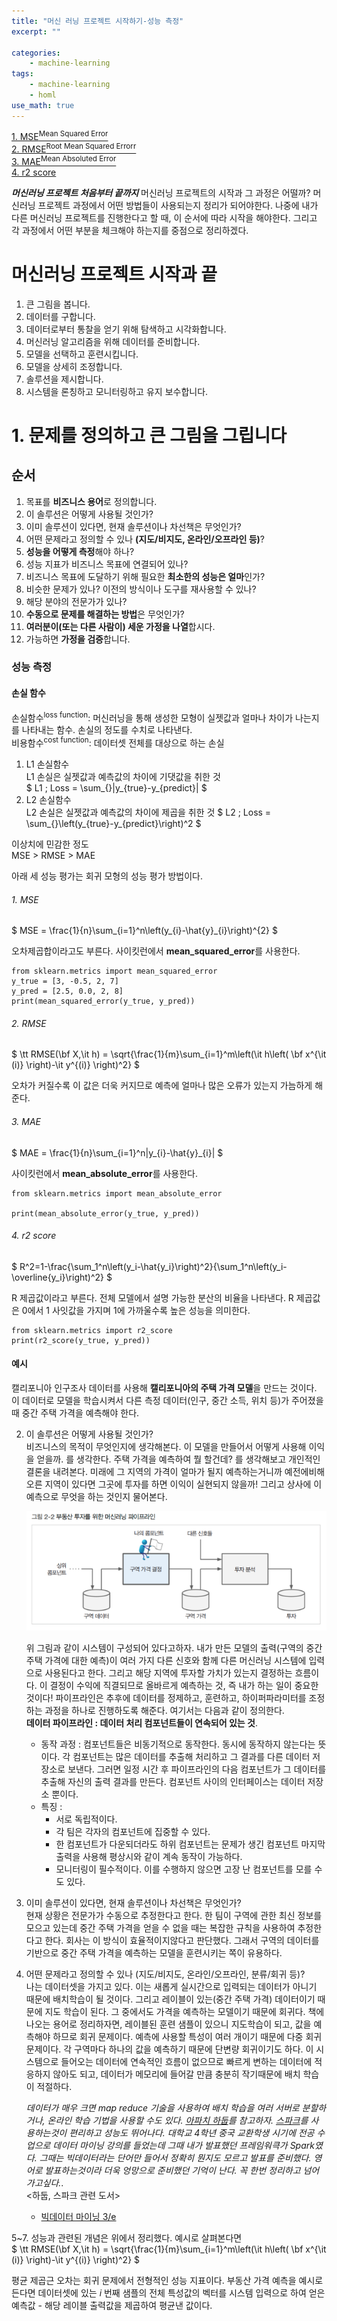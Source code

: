 ```yaml
---
title: "머신 러닝 프로젝트 시작하기-성능 측정"
excerpt: ""

categories:
    - machine-learning
tags:
    - machine-learning
    - homl
use_math: true
---
```


[1. MSE<sup>Mean Squared Error</sup>](#1-mse)    
[2. RMSE<sup>Root Mean Squared Errorr</sup>](#2-rmse)    
[3. MAE<sup>Mean Absoluted Error</sup>](#3-mae)    
[4. r2 score](#4-r2-score)    


**_머신러닝 프로젝트 처음부터 끝까지_**
머신러닝 프로젝트의 시작과 그 과정은 어떨까?
머신러닝 프로젝트 과정에서 어떤 방법들이 사용되는지 정리가 되어야한다.
나중에 내가 다른 머신러닝 프로젝트를 진행한다고 할 때, 이 순서에 따라 시작을 해야한다.
그리고 각 과정에서 어떤 부분을 체크해야 하는지를 중점으로 정리하겠다.

# 머신러닝 프로젝트 시작과 끝

1.   큰 그림을 봅니다.
2.   데이터를 구합니다.
3.   데이터로부터 통찰을 얻기 위해 탐색하고 시각화합니다.
4.   머신러닝 알고리즘을 위해 데이터를 준비합니다.
5.   모델을 선택하고 훈련시킵니다.
6.   모델을 상세히 조정합니다.
7.   솔루션을 제시합니다.
8.   시스템을 론칭하고 모니터링하고 유지 보수합니다.

# 1. 문제를 정의하고 큰 그림을 그립니다

## 순서

1.   목표를 **비즈니스 용어**로 정의합니다.
2.   이 솔루션은 어떻게 사용될 것인가?
3.   이미 솔루션이 있다면, 현재 솔루션이나 차선책은 무엇인가?
4.   어떤 문제라고 정의할 수 있나 **(지도/비지도, 온라인/오프라인 등)**?
5.   **성능을 어떻게 측정**해야 하나?
6.   성능 지표가 비즈니스 목표에 연결되어 있나?
7.   비즈니스 목표에 도달하기 위해 필요한 **최소한의 성능은 얼마**인가?
8.   비슷한 문제가 있나? 이전의 방식이나 도구를 재사용할 수 있나?
9.   해당 분야의 전문가가 있나?
10.   **수동으로 문제를 해결하는 방법**은 무엇인가?
11.   **여러분이(또는 다른 사람이) 세운 가정을 나열**합시다.
12.   가능하면 **가정을 검증**합니다.

### 성능 측정
#### 손실 함수  

손실함수<sup>loss function</sup>: 머신러닝을 통해 생성한 모형이 실젯값과 얼마나 차이가 나는지를 나타내는 함수. 손실의 정도를 수치로 나타낸다.    
비용함수<sup>cost function</sup>: 데이터셋 전체를 대상으로 하는 손실    

1. L1 손실함수    
    L1 손실은 실젯값과 예측값의 차이에 기댓값을 취한 것    
$ L1 \; Loss = \sum_{}|y_{true}-y_{predict}| $
2. L2 손실함수    
    L2 손실은 실젯값과 예측값의 차이에 제곱을 취한 것
$ L2 \; Loss = \sum_{}\left(y_{true}-y_{predict}\right)^2 $

이상치에 민감한 정도    
MSE > RMSE > MAE

아래 세 성능 평가는 회귀 모형의 성능 평가 방법이다.

###### 1. MSE

$ MSE = \frac{1}{n}\sum_{i=1}^n\left(y_{i}-\hat{y}_{i}\right)^{2} $

오차제곱합이라고도 부른다. 사이킷런에서 **mean_squared_error**를 사용한다.

```
from sklearn.metrics import mean_squared_error
y_true = [3, -0.5, 2, 7]
y_pred = [2.5, 0.0, 2, 8]
print(mean_squared_error(y_true, y_pred))
```

###### 2. RMSE
$ \tt  RMSE(\bf X,\it h) = \sqrt{\frac{1}{m}\sum_{i=1}^m\left(\it h\left( \bf x^{\it (i)} \right)-\it y^{(i)} \right)^2} $

오차가 커질수록 이 값은 더욱 커지므로 예측에 얼마나 많은 오류가 있는지 가늠하게 해준다.

###### 3. MAE
$ MAE = \frac{1}{n}\sum_{i=1}^n|y_{i}-\hat{y}_{i}| $

사이킷런에서 **mean_absolute_error**를 사용한다.

```
from sklearn.metrics import mean_absolute_error

print(mean_absolute_error(y_true, y_pred))
```

###### 4. r2 score    
$ R^2=1-\frac{\sum_1^n\left(y_i-\hat{y_i}\right)^2}{\sum_1^n\left(y_i-\overline{y_i}\right)^2} $

R 제곱값이라고 부른다. 전체 모델에서 설명 가능한 분산의 비율을 나타낸다. R 제곱값은 0에서 1 사잇값을 가지며 1에 가까울수록 높은 성능을 의미한다.

```
from sklearn.metrics import r2_score
print(r2_score(y_true, y_pred))
```

#### 예시

캘리포니아 인구조사 데이터를 사용해 **캘리포니아의 주택 가격 모델**을 만드는 것이다. 이 데이터로 모델을 학습시켜서 다른 측정 데이터(인구, 중간 소득, 위치 등)가 주어졌을 때 중간 주택 가격을 예측해야 한다.

2. 이 솔루션은 어떻게 사용될 것인가?    
    비즈니스의 목적이 무엇인지에 생각해본다. 이 모델을 만들어서 어떻게 사용해 이익을 얻을까. 를 생각한다. 주택 가격을 예측하여 뭘 할건데? 를 생각해보고 개인적인 결론을 내려본다. 미래에 그 지역의 가격이 얼마가 될지 예측하는거니까 예전에비해 오른 지역이 있다면 그곳에 투자를 하면 이익이 실현되지 않을까! 그리고 상사에 이 예측으로 무엇을 하는 것인지 물어본다.

    <img src="/assets/images/ml04_1/1.png">

    위 그림과 같이 시스템이 구성되어 있다고하자. 내가 만든 모델의 출력(구역의 중간 주택 가격에 대한 예측)이 여러 가지 다른 신호와 함께 다른 머신러닝 시스템에 입력으로 사용된다고 한다. 그리고 해당 지역에 투자할 가치가 있는지 결정하는 흐름이다. 이 결정이 수익에 직결되므로 올바르게 예측하는 것, 즉 내가 하는 일이 중요한 것이다!
    파이프라인은 추후에 데이터를 정제하고, 훈련하고, 하이퍼파라미터를 조정하는 과정을 하나로 진행하도록 해준다. 여기서는 다음과 같이 정의한다.    
    **데이터 파이프라인 : 데이터 처리 컴포넌트들이 연속되어 있는 것**.   
    * 동작 과정 : 컴포넌트들은 비동기적으로 동작한다. 동시에 동작하지 않는다는 뜻이다. 각 컴포넌트는 많은 데이터를 추출해 처리하고 그 결과를 다른 데이터 저장소로 보낸다. 그러면 일정 시간 후 파이프라인의 다음 컴포넌트가 그 데이터를 추출해 자신의 출력 결과를 만든다. 컴포넌트 사이의 인터페이스는 데이터 저장소 뿐이다.    
    * 특징 :
        * 서로 독립적이다.   
        * 각 팀은 각자의 컴포넌트에 집중할 수 있다.
        * 한 컴포넌트가 다운되더라도 하위 컴포넌트는 문제가 생긴 컴포넌트 마지막 출력을 사용해 평상시와 같이 계속 동작이 가능하다.
        * 모니터링이 필수적이다. 이를 수행하지 않으면 고장 난 컴포넌트를 모를 수도 있다.


3. 이미 솔루션이 있다면, 현재 솔루션이나 차선책은 무엇인가?    
    현재 상황은 전문가가 수동으로 추정한다고 한다. 한 팀이 구역에 관한 최신 정보를 모으고 있는데 중간 주택 가격을 얻을 수 없을 때는 복잡한 규칙을 사용하여 추정한다고 한다. 회사는 이 방식이 효율적이지않다고 판단했다. 그래서 구역의 데이터를 기반으로 중간 주택 가격을 예측하는 모델을 훈련시키는 쪽이 유용하다.


4. 어떤 문제라고 정의할 수 있나 (지도/비지도, 온라인/오프라인, 분류/회귀 등)?    
    나는 데이터셋을 가지고 있다. 이는 새롭게 실시간으로 입력되는 데이터가 아니기 때문에 배치학습이 될 것이다. 그리고 레이블이 있는(중간 주택 가격) 데이터이기 때문에 지도 학습이 된다. 그 중에서도 가격을 예측하는 모델이기 때문에 회귀다.
    책에 나오는 용어로 정리하자면, 레이블된 훈련 샘플이 있으니 지도학습이 되고, 값을 예측해야 하므로 회귀 문제이다. 예측에 사용할 특성이 여러 개이기 때문에 다중 회귀문제이다. 각 구역마다 하나의 값을 예측하기 때문에 단변량 회귀이기도 하다. 이 시스템으로 들어오는 데이터에 연속적인 흐름이 없으므로 빠르게 변하는 데이터에 적응하지 않아도 되고, 데이터가 메모리에 들어갈 만큼 충분히 작기때문에 배치 학습이 적절하다.   


    _데이터가 매우 크면 map reduce 기술을 사용하여 배치 학습을 여러 서버로 분할하거나, 온라인 학습 기법을 사용할 수도 있다. [아파치 하둡](http://hadoop.apache.org/)를 참고하자. [스파크](https://spark.apache.org/mllib/)를 사용하는것이 편리하고 성능도 뛰어나다. 대학교 4학년 중국 교환학생 시기에 전공 수업으로 데이터 마이닝 강의를 들었는데 그때 내가 발표했던 프레임워큭가 Spark였다. 그때는 빅데이터라는 단어만 들어서 정확히 뭔지도 모르고 발표를 준비했다. 영어로 발표하는것이라 더욱 엉망으로 준비했던 기억이 난다. 꼭 한번 정리하고 넘어가고싶다._.   
    <하둡, 스파크 관련 도서>
    - [빅데이터 마이닝 3/e](https://www.aladin.co.kr/shop/wproduct.aspx?ItemId=269338163)


5~7. 성능과 관련된 개념은 위에서 정리했다. 예시로 살펴본다면    
    $ \tt  RMSE(\bf X,\it h) = \sqrt{\frac{1}{m}\sum_{i=1}^m\left(\it h\left( \bf x^{\it (i)} \right)-\it y^{(i)} \right)^2} $

평균 제곱근 오차는 회귀 문제에서 전형적인 성능 지표이다. 부동산 가격 예측을 예시로 든다면 데이터셋에 있는 <i>i</i> 번째 샘플의 전체 특성값의 벡터를 시스템 입력으로 하여 얻은 예측값 - 해당 레이블 출력값을 제곱하여 평균낸 값이다.
